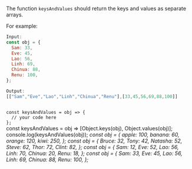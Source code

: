 The function `keysAndValues` should return the keys and values as separate arrays.

For example:
```js
Input:
const obj = {
  Sam: 33,
  Eve: 45,
  Lao: 56,
  Linh: 69,
  Chinua: 88,
  Renu: 100,
};

Output:
[["Sam","Eve","Lao","Linh","Chinua","Renu"],[33,45,56,69,88,100]]
```
<codeblock language="javascript" type="exercise" testMode="multipleInput">
<code>
const keysAndValues = obj => {
  // your code here
};
</code>

<solution>
const keysAndValues = obj => [Object.keys(obj), Object.values(obj)];
</solution>

<testcases>
<caller>
console.log(keysAndValues(obj));
</caller>
<testcase>
<i>
const obj = {
  apple: 100,
  banana: 60,
  orange: 120,
  kiwi: 250,
};
</i>
</testcase>
<testcase>
<i>
const obj = {
  Bruce: 32,
  Tony: 42,
  Natasha: 52,
  Steve: 62,
  Thor: 72,
  Clint: 82,
};
</i>
</testcase>
<testcase>
<i>
const obj = {
  Sam: 12,
  Eve: 52,
  Lao: 56,
  Linh: 70,
  Chinua: 20,
  Renu: 18,
};
</i>
</testcase>
<testcase>
<i>
const obj = {
  Sam: 33,
  Eve: 45,
  Lao: 56,
  Linh: 69,
  Chinua: 88,
  Renu: 100,
};
</i>
</testcase>
</testcases>
</codeblock>
